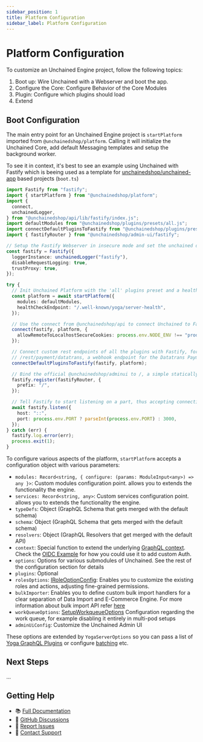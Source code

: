 ```yaml
---
sidebar_position: 1
title: Platform Configuration
sidebar_label: Platform Configuration
---
```



# Platform Configuration

To customize an Unchained Engine project, follow the following topics:
1. Boot up: Wire Unchained with a Webserver and boot the app.
2. Configure the Core: Configure Behavior of the Core Modules
2. Plugin: Configure which plugins should load
3. Extend

## Boot Configuration

The main entry point for an Unchained Engine project is `startPlatform` imported from `@unchainedshop/platform`. Calling it will initialize the Unchained Core, add default Messaging templates and setup the background worker.

To see it in context, it's best to see an example using Unchained with Fastify which is beeing used as a template for [unchainedshop/unchained-app](https://github.com/unchainedshop/unchained-app) based projects (`boot.ts`)

```ts
import Fastify from "fastify";
import { startPlatform } from "@unchainedshop/platform";
import {
  connect,
  unchainedLogger,
} from "@unchainedshop/api/lib/fastify/index.js";
import defaultModules from "@unchainedshop/plugins/presets/all.js";
import connectDefaultPluginsToFastify from "@unchainedshop/plugins/presets/all-fastify.js";
import { fastifyRouter } from "@unchainedshop/admin-ui/fastify";

// Setup the Fastify Webserver in insecure mode and set the unchained default logger as request logger
const fastify = Fastify({
  loggerInstance: unchainedLogger("fastify"),
  disableRequestLogging: true,
  trustProxy: true,
});

try {
  // Init Unchained Platform with the 'all' plugins preset and a healthCheckEndpoint we can use for health checks in containerized environments
  const platform = await startPlatform({
    modules: defaultModules,
    healthCheckEndpoint: "/.well-known/yoga/server-health",
  });

  // Use the connect from @unchainedshop/api to connect Unchained to Fastify, setting up the basic endpoints like /graphql
  connect(fastify, platform, {
    allowRemoteToLocalhostSecureCookies: process.env.NODE_ENV !== "production",
  });

  // Connect custom rest endpoints of all the plugins with Fastify, for example
  // /rest/payment/datatrans, a webhook endpoint for the Datatrans Payment Provider
  connectDefaultPluginsToFastify(fastify, platform);

  // Bind the official @unchainedshop/adminui to /, a simple statically built SPA that uses the GraphQL endpoint of Unchained Engine
  fastify.register(fastifyRouter, {
    prefix: "/",
  });

  // Tell Fastify to start listening on a part, thus accepting connections
  await fastify.listen({
    host: "::",
    port: process.env.PORT ? parseInt(process.env.PORT) : 3000,
  });
} catch (err) {
  fastify.log.error(err);
  process.exit(1);
}
```

To configure various aspects of the platform, `startPlatform` accepts a configuration object with various parameters:
  - `modules: Record<string, { configure: (params: ModuleInput<any>) => any }>`: Custom modules configuration point. allows you to extends the functionality the engine.
  - `services: Record<string, any>`: Custom services configuration point. allows you to extends the functionality the engine.
  - `typeDefs`:  Object (GraphQL Schema that gets merged with the default schema)
  - `schema`:  Object (GraphQL Schema that gets merged with the default schema)
  - `resolvers`: Object (GraphQL Resolvers that get merged with the default API)
  - `context`: Special function to extend the underlying [GraphQL context](https://the-guild.dev/graphql/yoga-server/docs/features/context). Check the [OIDC Example](https://github.com/unchainedshop/unchained/blob/master/examples/oidc/boot.ts) for how you could use it to add custom Auth.
  - `options`: Options for various submodules of Unchained. See the rest of the configuration section for details 
  - `plugins`: Optional 
  - `rolesOptions`: [IRoleOptionConfig](https://docs.unchained.shop/types/interfaces/roles.IRoleOptionConfig.html): Enables you to customize the existing roles and actions, adjusting fine-grained permissions.
  - `bulkImporter`: Enables you to define custom bulk import handlers for a clear separation of Data Import and E-Commerce Engine. For more information about bulk import API refer [here](../tutorials/bulk-import)
  - `workQueueOptions`: [SetupWorkqueueOptions](https://docs.unchained.shop/types/interfaces/platform.SetupWorkqueueOptions.html) Configuration regarding the work queue, for example disabling it entirely in multi-pod setups
  - `adminUiConfig`: Customize the Unchained Admin UI


These options are extended by `YogaServerOptions` so you can pass a list of [Yoga GraphQL Plugins](https://the-guild.dev/graphql/yoga-server/docs/features/envelop-plugins) or configure [batching](https://the-guild.dev/graphql/yoga-server/docs/features/request-batching) etc.


## Next Steps

...

## Getting Help

- 📚 [Full Documentation](/)
- 💬 [GitHub Discussions](https://github.com/unchainedshop/unchained/discussions)
- 🐛 [Report Issues](https://github.com/unchainedshop/unchained/issues)
- 📧 [Contact Support](mailto:support@unchained.shop)